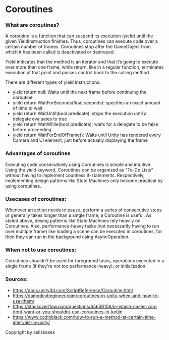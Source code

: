 # Coroutines

### What are coroutines? 
A coroutine is a function that can suspend its execution (yield) until the given YieldInstruction finishes. Thus, coroutines can execute code over a certain number of frames.
Coroutines stop after the GameObject from which it has been called is deactivated or destroyed.

Yield indicates that the method is an iterator and that it’s going to execute over more than one frame, while return, like in a regular function, terminates execution at that point and passes control back to the calling method.

There are different types of yield instructions:
- yield return null: Waits until the next frame before continuing the coroutine
- yield return WaitForSeconds(float seconds): specifies an exact amount of time to wait
- yield return WaitUntil(bool predicate): stops the execution until a delegate evaluates to true
- yield return WaitWhile(bool predicate): waits for a delegate to be false before proceeding
- yield return WaitForEndOfFrame(): Waits until Unity has rendered every Camera and UI element, just before actually displaying the frame

### Advantages of coroutines 
Executing code consecutively using Coroutines is simple and intuitive. Using the yield keyword, Coroutines can be organized as "To-Do Lists" without having to implement countless if-statements. Respectively, implementing design patterns like State Machines only become practical by using coroutines.

### Usecases of coroutines: 
Whenever an action needs to pause, perform a series of consecutive steps or generally takes longer than a single frame, a Coroutine is useful. As stated above, desing patterns like State Machines rely heavily on Coroutines. Also, performance-heavy tasks (not necessarily having to run over multiple frame) like loading a scene can be executed in coroutines, for then they can run in the background using AsyncOperation.

### When not to use coroutines:
Coroutines shouldn't be used for foreground tasks, operations executed in a single frame (if they're not too performance-heavy), or initialization.

### Sources: 
- https://docs.unity3d.com/ScriptReference/Coroutine.html
- https://gamedevbeginner.com/coroutines-in-unity-when-and-how-to-use-them/
- https://stackoverflow.com/questions/65638106/in-which-cases-you-dont-want-or-you-shouldnt-use-coroutines-in-kotlin
- https://www.codinblack.com/how-to-run-a-method-at-certain-time-intervals-in-unity/

Copyright by seliskases
